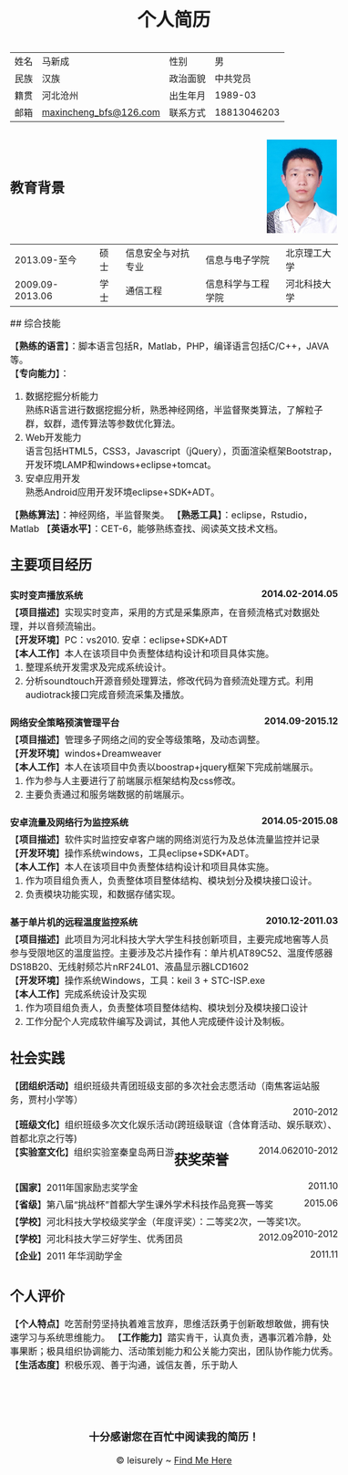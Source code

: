 <center><h1>个人简历</h1></center>
<style>
body{	width:825px;font-size:16px;  }
</style>
<div style="width:100%;height:200px;">
<div style="float:left;width:700px;">
<table style="width:100%;">
	<tr>
		<td>姓名</td>
		<td>马新成</td>
		<td>性别</td>
		<td>男</td>
	</tr>
	<tr>
		<td>民族</td>
		<td>汉族</td>
		<td>政治面貌</td>
		<td>中共党员</td>
	</tr>
	<tr>
		<td>籍贯</td>
		<td>河北沧州</td>
		<td>出生年月</td>
		<td>1989-03</td>
	</tr>
	<tr>
		<td>邮箱</td>
		<td><a href="mailto:maxincheng_bfs@126.com" title="mail to me">maxincheng_bfs@126.com</a></td>
		<td>联系方式</td>
		<td>18813046203</td>
	<tr>
</table>
</div>
<div style="float:right;width:125px;">
<img src="./mypic.jpg" style="margin:15px 0;width:123px;">
</div>
</div>


## 教育背景

<table style="width:100%">
	<tr>
		<td style="border:0px">2013.09-至今</td>
		<td style="border:0px">硕士</td>
		<td style="border:0px">信息安全与对抗专业</td>
		<td style="border:0px">信息与电子学院</td>
		<td style="border:0px">北京理工大学</td>
	</tr>
	<tr>
		<td style="border:0px">2009.09-2013.06</td>
		<td style="border:0px">学士</td>
		<td style="border:0px">通信工程</td>
		<td style="border:0px">信息科学与工程学院</td>
		<td style="border:0px">河北科技大学</td>
	</tr>
</table>
## 综合技能

【<strong>熟练的语言</strong>】：脚本语言包括R，Matlab，PHP，编译语言包括C/C++，JAVA等。  
【<strong>专向能力</strong>】：
<ol>
	<li>数据挖掘分析能力</li>  
熟练R语言进行数据挖掘分析，熟悉神经网络，半监督聚类算法，了解粒子群，蚁群，遗传算法等参数优化算法。
	<li>Web开发能力</li>
语言包括HTML5，CSS3，Javascript（jQuery），页面渲染框架Bootstrap，开发环境LAMP和windows+eclipse+tomcat。 
	<li>安卓应用开发</li>
熟悉Android应用开发环境eclipse+SDK+ADT。
</ol>
【<strong>熟练算法</strong>】：神经网络，半监督聚类。
【<strong>熟悉工具</strong>】：eclipse，Rstudio，Matlab
【<strong>英语水平</strong>】：CET-6，能够熟练查找、阅读英文技术文档。

## 主要项目经历

<div style="width:100%;margin:25px 0;">
	<div style="width:100%;height:30px;">
		<div style="float:left;font-weight:bold;">
		实时变声播放系统
		</div>
		<div style="float:right;font-weight:bold;">
		2014.02-2014.05
		</div>
	</div>
	<div>
		<div>【<strong>项目描述</strong>】实现实时变声，采用的方式是采集原声，在音频流格式对数据处理，并以音频流输出。</div>
		<div>【<strong>开发环境</strong>】PC：vs2010. 安卓：eclipse+SDK+ADT</div>
		<div>【<strong>本人工作</strong>】本人在该项目中负责整体结构设计和项目具体实施。
			<ol style="margin:0px;">
				<li>整理系统开发需求及完成系统设计。</li>
				<li>分析soundtouch开源音频处理算法，修改代码为音频流处理方式。利用audiotrack接口完成音频流采集及播放。</li>
			</ol>
		</div>
	</div>
</div>
<div style="width:100%;margin:25px 0;">
	<div style="width:100%;height:30px;">
		<div style="float:left;font-weight:bold;">
		网络安全策略预演管理平台
		</div>
		<div style="float:right;font-weight:bold;">
		2014.09-2015.12
		</div>
	</div>
	<div>
		<div>【<strong>项目描述</strong>】管理多子网络之间的安全等级策略，及动态调整。</div>
		<div>【<strong>开发环境</strong>】windos+Dreamweaver</div>
		<div>【<strong>本人工作</strong>】本人在该项目中负责以boostrap+jquery框架下完成前端展示。
			<ol style="margin:0px;">
				<li>作为参与人主要进行了前端展示框架结构及css修改。</li>
				<li>主要负责通过和服务端数据的前端展示。</li>
			</ol>
		</div>
	</div>
</div>
<div style="width:100%;margin:25px 0;">
	<div style="width:100%;height:30px;">
		<div style="float:left;font-weight:bold;">
		安卓流量及网络行为监控系统
		</div>
		<div style="float:right;font-weight:bold;">
		2014.05-2015.08
		</div>
	</div>
	<div>
		<div>【<strong>项目描述</strong>】软件实时监控安卓客户端的网络浏览行为及总体流量监控并记录</div>
		<div>【<strong>开发环境</strong>】操作系统windows，工具eclipse+SDK+ADT。</div>
		<div>【<strong>本人工作</strong>】本人在该项目中负责整体结构设计和项目具体实施。
			<ol style="margin:0px;">
				<li>作为项目组负责人，负责整体项目整体结构、模块划分及模块接口设计。</li>
				<li>负责模块功能实现，和数据存储实现。</li>
			</ol>
		</div>
	</div>
</div>
<div style="width:100%;margin:25px 0;">
	<div style="width:100%;height:30px;">
		<div style="float:left;font-weight:bold;">
		基于单片机的远程温度监控系统
		</div>
		<div style="float:right;font-weight:bold;">
		2010.12-2011.03
		</div>
	</div>
	<div>
		<div>【<strong>项目描述</strong>】此项目为河北科技大学大学生科技创新项目，主要完成地窖等人员参与受限地区的温度监控。主要涉及芯片操作有：单片机AT89C52、温度传感器DS18B20、无线射频芯片nRF24L01、液晶显示器LCD1602</div>
		<div>【<strong>开发环境</strong>】操作系统Windows，工具：keil 3 + STC-ISP.exe</div>
		<div>【<strong>本人工作</strong>】完成系统设计及实现
			<ol style="margin:0px;">
				<li>作为项目组负责人，负责整体项目整体结构、模块划分及模块接口设计</li>
				<li>工作分配个人完成软件编写及调试，其他人完成硬件设计及制板。</li>
			</ol>
		</div>
	</div>
</div>

##   社会实践

<div style="width:100%;margin:15px 0;">
	<div style="width:100%;height:30px;">
		<div style="float:left;">
		【<strong>团组织活动</strong>】组织班级共青团班级支部的多次社会志愿活动（南焦客运站服务，贾村小学等）
		</div>
		<div style="float:right;">
		2010-2012
		</div>
	</div>
	<div style="width:100%;height:30px;">
		<div style="float:left;">
		【<strong>班级文化</strong>】组织班级多次文化娱乐活动(跨班级联谊（含体育活动、娱乐联欢）、首都北京之行等)
		</div>
		<div style="float:right;">
		2010-2012
		</div>
	</div>
	<div style="width:100%;height:30px;">
		<div style="float:left;">
		【<strong>实验室文化</strong>】组织实验室秦皇岛两日游
		</div>
		<div style="float:right;">
		2014.06
		</div>
	</div>
</div>

## 获奖荣誉
<div style="width:100%;margin:15px 0;">
	<div style="width:100%;height:30px;">
		<div style="float:left;">
		【<strong>国家</strong>】2011年国家励志奖学金
		</div>
		<div style="float:right;">
		2011.10
		</div>
	</div>
	<div style="width:100%;height:30px;">
		<div style="float:left;">
		【<strong>省级</strong>】第八届“挑战杯”首都大学生课外学术科技作品竞赛一等奖
		</div>
		<div style="float:right;">
		2015.06
		</div>
	</div>
	<div style="width:100%;height:30px;">
		<div style="float:left;">
		【<strong>学校</strong>】河北科技大学校级奖学金（年度评奖）：二等奖2次，一等奖1次。
		</div>
		<div style="float:right;">
		2010-2012
		</div>
	</div>
	<div style="width:100%;height:30px;">
		<div style="float:left;">
		【<strong>学校</strong>】河北科技大学三好学生、优秀团员
		</div>
		<div style="float:right;">
		2012.09
		</div>
	</div>
	<div style="width:100%;height:30px;">
		<div style="float:left;">
		【<strong>企业</strong>】2011 年华润助学金
		</div>
		<div style="float:right;">
		2011.11
		</div>
	</div>
</div>

## 个人评价
【<strong>个人特点</strong>】吃苦耐劳坚持执着难言放弃，思维活跃勇于创新敢想敢做，拥有快速学习与系统思维能力。 
【<strong>工作能力</strong>】踏实肯干，认真负责，遇事沉着冷静，处事果断；极具组织协调能力、活动策划能力和公关能力突出，团队协作能力优秀。  
【<strong>生活态度</strong>】积极乐观、善于沟通，诚信友善，乐于助人




<div style="text-align:center;margin-top:100px;">
<h3>十分感谢您在百忙中阅读我的简历！</h3>
&copy; leisurely ~ <a href="http://leisurely.github.io" title="ICU">Find Me Here</a>
</div>

